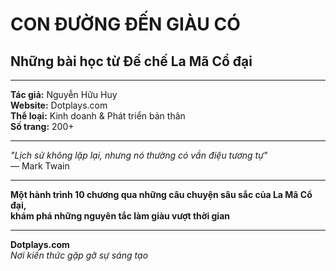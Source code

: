 # CON ĐƯỜNG ĐẾN GIÀU CÓ
## Những bài học từ Đế chế La Mã Cổ đại

---

**Tác giả:** Nguyễn Hữu Huy  
**Website:** Dotplays.com  
**Thể loại:** Kinh doanh & Phát triển bản thân  
**Số trang:** 200+  

---

*"Lịch sử không lặp lại, nhưng nó thường có vần điệu tương tự"*  
— Mark Twain

---

**Một hành trình 10 chương qua những câu chuyện sâu sắc của La Mã Cổ đại,  
khám phá những nguyên tắc làm giàu vượt thời gian**

---

**Dotplays.com**  
*Nơi kiến thức gặp gỡ sự sáng tạo* 